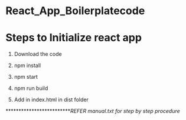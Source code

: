 # React_App_Boilerplatecode


# Steps to Initialize react app

1. Download the code

2. npm install

3. npm start

4. npm run build

5. Add <script src="index_bundle.js" type="text/javascript"></script> in index.html in dist folder


**************************REFER manual.txt for step by step procedure*

